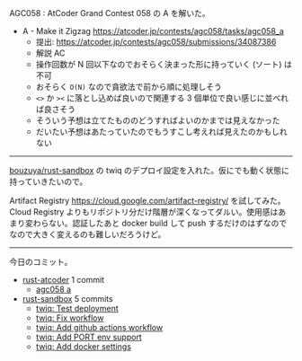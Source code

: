 AGC058 : AtCoder Grand Contest 058 の A を解いた。

- A - Make it Zigzag
  <https://atcoder.jp/contests/agc058/tasks/agc058_a>
  - 提出: <https://atcoder.jp/contests/agc058/submissions/34087386>
  - 解説 AC
  - 操作回数が N 回以下なのでおそらく決まった形に持っていく (ソート) は不可
  - おそらく `O(N)` なので貪欲法で前から順に処理しそう
  - `<>` か `><` に落とし込めば良いので関連する 3 個単位で良い感じに並べれば良さそう
  - そういう予想は立てたもののどうすればよいのかまでは見えなかった
  - だいたい予想はあたっていたのでもうすこし考えれば見えたのかもしれない

---

[bouzuya/rust-sandbox] の twiq のデプロイ設定を入れた。仮にでも動く状態に持っていきたいので。

Artifact Registry <https://cloud.google.com/artifact-registry/> を試してみた。 Cloud Registry よりもリポジトリ分だけ階層が深くなってダルい。使用感はあまり変わらない。認証したあと docker build して push するだけのはずなのでなので大きく変えるのも難しいだろうけど。

---

今日のコミット。

- [rust-atcoder](https://github.com/bouzuya/rust-atcoder) 1 commit
  - [agc058 a](https://github.com/bouzuya/rust-atcoder/commit/525c6d7fbaf9ac5af6d73cb99c2ee3cf0d20a3d9)
- [rust-sandbox](https://github.com/bouzuya/rust-sandbox) 5 commits
  - [twiq: Test deployment](https://github.com/bouzuya/rust-sandbox/commit/9c84dc9d697f1096256b5407b31f8b264d35e22b)
  - [twiq: Fix workflow](https://github.com/bouzuya/rust-sandbox/commit/620c8e813bb9251514f98ad44477479fcb107dd8)
  - [twiq: Add github actions workflow](https://github.com/bouzuya/rust-sandbox/commit/67a755bbe85afc3bdd61b6859503139a1667f321)
  - [twiq: Add PORT env support](https://github.com/bouzuya/rust-sandbox/commit/7c20bf0333ba7c44a9c2dcde0cbf71cf5f659bfb)
  - [twiq: Add docker settings](https://github.com/bouzuya/rust-sandbox/commit/379c91b08dcfe973a0a46d304dfaf61a59d89d74)

[bouzuya/rust-sandbox]: https://github.com/bouzuya/rust-sandbox
